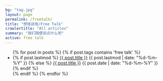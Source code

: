 ```yaml
---
bg: "tag.jpg"
layout: page
permalink: /freetalk/
title: "想啥说啥/Free Talk"
crawlertitle: "All articles"
summary: "我们随便说点什么吧"
active: free talk
---
```


<!-- {% for tag in site.tags %}
  {% assign t = tag | first %}
  {% assign posts = tag | last %} -->

  <!-- <h2 class="category-key" id="{{ t | downcase }}">{{ t | capitalize }}</h2> -->

  <ul class="year">
    {% for post in posts %}
      <!-- {% if post.tags contains t %} -->
      {% if post.tags contains 'free talk' %}
        <li>
          {% if post.lastmod %}
            <a href="{{ post.url | relative_url}}">{{ post.title }}</a>
            <span class="date">{{ post.lastmod | date: "%d-%m-%Y"  }}</span>
          {% else %}
            <a href="{{ post.url | relative_url}}">{{ post.title }}</a>
            <span class="date">{{ post.date | date: "%d-%m-%Y"  }}</span>
          {% endif %}
        </li>
      {% endif %}
    {% endfor %}
  </ul>

<!-- {% endfor %} -->
